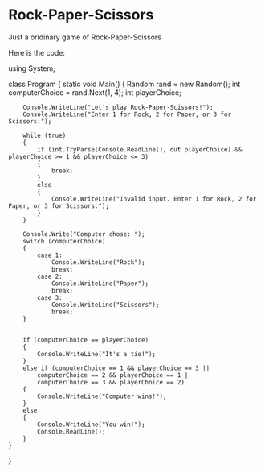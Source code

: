 # Rock-Paper-Scissors
Just a oridinary game of Rock-Paper-Scissors

Here is the code:

using System;

class Program
{
    static void Main()
    {
        Random rand = new Random();
        int computerChoice = rand.Next(1, 4);
        int playerChoice;

        Console.WriteLine("Let's play Rock-Paper-Scissors!");
        Console.WriteLine("Enter 1 for Rock, 2 for Paper, or 3 for Scissors:");

        while (true)
        {
            if (int.TryParse(Console.ReadLine(), out playerChoice) && playerChoice >= 1 && playerChoice <= 3)
            {
                break;
            }
            else
            {
                Console.WriteLine("Invalid input. Enter 1 for Rock, 2 for Paper, or 3 for Scissors:");
            }
        }

        Console.Write("Computer chose: ");
        switch (computerChoice)
        {
            case 1:
                Console.WriteLine("Rock");
                break;
            case 2:
                Console.WriteLine("Paper");
                break;
            case 3:
                Console.WriteLine("Scissors");
                break;
        }

      
        if (computerChoice == playerChoice)
        {
            Console.WriteLine("It's a tie!");
        }
        else if (computerChoice == 1 && playerChoice == 3 ||
            computerChoice == 2 && playerChoice == 1 ||
            computerChoice == 3 && playerChoice == 2)
        {
            Console.WriteLine("Computer wins!");
        }
        else
        {
            Console.WriteLine("You win!");
            Console.ReadLine();
        }
    }
}
